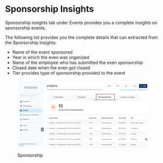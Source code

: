 # Sponsorship Insights

Sponsorship insights tab under Events provides you a complete insights on sponsorship events.&#x20;

The following list provides you the complete details that can extracted from the Sponsorship Insights:

* Name of the event sponsored&#x20;
* Year in which the even was organized
* Name of the employee who has submitted the even sponsorship&#x20;
* Closed date when the even got closed
* Tier provides type of sponsorship provided to the event&#x20;

<figure><img src="../../.gitbook/assets/Sponsor.png" alt=""><figcaption><p>Sponsorship </p></figcaption></figure>

